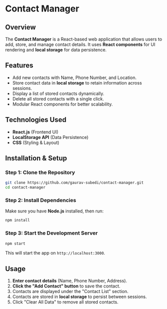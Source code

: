 # Contact Manager

## Overview
The **Contact Manager** is a React-based web application that allows users to add, store, and manage contact details. It uses **React components** for UI rendering and **local storage** for data persistence.

## Features
- Add new contacts with Name, Phone Number, and Location.
- Store contact data in **local storage** to retain information across sessions.
- Display a list of stored contacts dynamically.
- Delete all stored contacts with a single click.
- Modular React components for better scalability.

## Technologies Used
- **React.js** (Frontend UI)
- **LocalStorage API** (Data Persistence)
- **CSS** (Styling & Layout)

## Installation & Setup
### Step 1: Clone the Repository
```sh
git clone https://github.com/gaurav-subedi/contact-manager.git
cd contact-manager
```

### Step 2: Install Dependencies
Make sure you have **Node.js** installed, then run:
```sh
npm install
```

### Step 3: Start the Development Server
```sh
npm start
```
This will start the app on `http://localhost:3000`.

## Usage
1. **Enter contact details** (Name, Phone Number, Address).
2. **Click the "Add Contact" button** to save the contact.
3. Contacts are displayed under the "Contact List" section.
4. Contacts are stored in **local storage** to persist between sessions.
5. Click "Clear All Data" to remove all stored contacts.
